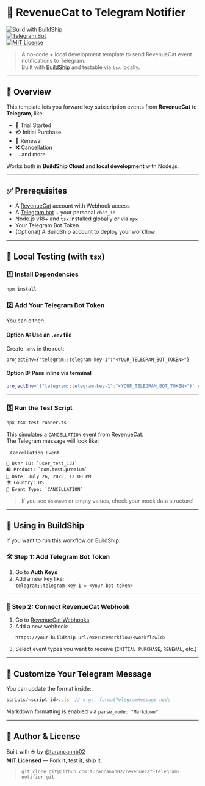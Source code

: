 # 📲 RevenueCat to Telegram Notifier

[![Build with BuildShip](https://img.shields.io/badge/Built%20with-BuildShip-blueviolet?style=for-the-badge&logo=serverless)](https://buildship.com)  
[![Telegram Bot](https://img.shields.io/badge/Telegram-Bot-2CA5E0?style=for-the-badge&logo=telegram)](https://t.me/BotFather)  
[![MIT License](https://img.shields.io/github/license/turancannb02/revenuecat-telegram-notifier?style=for-the-badge)](LICENSE)

> A no-code + local development template to send RevenueCat event notifications to Telegram.  
> Built with [BuildShip](https://buildship.com) and testable via `tsx` locally.

---

## 📖 Overview

This template lets you forward key subscription events from **RevenueCat** to **Telegram**, like:

- 🔔 Trial Started
- 💳 Initial Purchase
- 🔄 Renewal
- ❌ Cancellation
- ... and more

Works both in **BuildShip Cloud** and **local development** with Node.js.

---

## ✅ Prerequisites

- A [RevenueCat](https://revenuecat.com) account with Webhook access  
- A [Telegram bot](https://t.me/BotFather) + your personal `chat_id`  
- Node.js v18+ and `tsx` installed globally or via `npx`  
- Your Telegram Bot Token  
- (Optional) A BuildShip account to deploy your workflow

---

## 🧪 Local Testing (with `tsx`)

### 1️⃣ Install Dependencies

```bash
npm install
```

### 2️⃣ Add Your Telegram Bot Token

You can either:

#### Option A: Use an `.env` file

Create `.env` in the root:

```env
projectEnv={"telegram;;telegram-key-1":"<YOUR_TELEGRAM_BOT_TOKEN>"}
```

#### Option B: Pass inline via terminal

```bash
projectEnv='{"telegram;;telegram-key-1":"<YOUR_TELEGRAM_BOT_TOKEN>"}' npx tsx test-runner.ts
```

---

### 3️⃣ Run the Test Script

```bash
npx tsx test-runner.ts
```

This simulates a `CANCELLATION` event from RevenueCat.  
The Telegram message will look like:

```
ℹ️ Cancellation Event

👤 User ID: `user_test_123`
🛍️ Product: `com.test.premium`
📅 Date: July 26, 2025, 12:00 PM
🌍 Country: US
📝 Event Type: `CANCELLATION`
```

> If you see `Unknown` or empty values, check your mock data structure!

---

## 🧰 Using in BuildShip

If you want to run this workflow on BuildShip:

### 🛠 Step 1: Add Telegram Bot Token

1. Go to **Auth Keys**
2. Add a new key like:  
   `telegram;;telegram-key-1 = <your bot token>`

---

### 🔗 Step 2: Connect RevenueCat Webhook

1. Go to [RevenueCat Webhooks](https://app.revenuecat.com/webhooks)
2. Add a new webhook:
   ```
   https://your-buildship-url/executeWorkflow/<workflowId>
   ```
3. Select event types you want to receive (`INITIAL_PURCHASE`, `RENEWAL`, etc.)

---

## 🔧 Customize Your Telegram Message

You can update the format inside:
```ts
scripts/<script-id>.cjs  // e.g., formatTelegramMessage node
```

Markdown formatting is enabled via `parse_mode: "Markdown"`.

---

## 🙌 Author & License

Built with ☕ by [@turancannb02](https://github.com/turancannb02)  
**MIT Licensed** — Fork it, test it, ship it.  

> `git clone git@github.com:turancannb02/revenueCat-telegram-notifier.git`